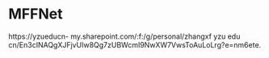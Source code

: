 # MFFNet
https://yzueducn-
my.sharepoint.com/:f:/g/personal/zhangxf yzu edu cn/En3cINAQgXJFjvUIw8Qg7zUBWcmI9NwXW7VwsToAuLoLrg?e=nm6ete.
